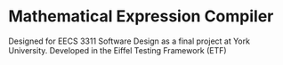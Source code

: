 # Mathematical Expression Compiler

Designed for EECS 3311 Software Design as a final project at York University. Developed in the Eiffel Testing Framework (ETF)

